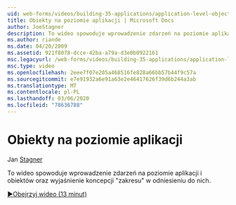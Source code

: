 ```yaml
---
uid: web-forms/videos/building-35-applications/application-level-objects
title: Obiekty na poziomie aplikacji | Microsoft Docs
author: JoeStagner
description: To wideo spowoduje wprowadzenie zdarzeń na poziomie aplikacji i obiektów oraz wyjaśnienie koncepcji &quot;zakresu&quot; w odniesieniu do nich.
ms.author: riande
ms.date: 04/20/2009
ms.assetid: 921f8078-dcce-42ba-a79a-d3e0b0922161
msc.legacyurl: /web-forms/videos/building-35-applications/application-level-objects
msc.type: video
ms.openlocfilehash: 2eee7f07e205a468516fe828a66bb57b44f9c57a
ms.sourcegitcommit: e7e91932a6e91a63e2e46417626f39d6b244a3ab
ms.translationtype: MT
ms.contentlocale: pl-PL
ms.lasthandoff: 03/06/2020
ms.locfileid: "78636788"
---
```

# <a name="application-level-objects"></a>Obiekty na poziomie aplikacji

Jan [Stagner](https://github.com/JoeStagner)

To wideo spowoduje wprowadzenie zdarzeń na poziomie aplikacji i obiektów oraz wyjaśnienie koncepcji &quot;zakresu&quot; w odniesieniu do nich.

[&#9654;Obejrzyj wideo (13 minut)](https://channel9.msdn.com/Blogs/ASP-NET-Site-Videos/application-level-objects)
